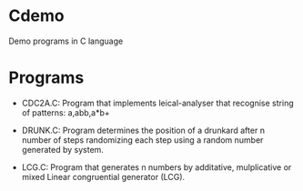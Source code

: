 # Cdemo
Demo programs in C language

# Programs
  * CDC2A.C:
    Program that implements leical-analyser that recognise string of patterns: a,abb,a*b+
    
  * DRUNK.C:
    Program determines the position of a drunkard after n number of steps randomizing each step using a random number generated by system.
    
  * LCG.C:
    Program that generates n numbers by additative, mulplicative or mixed Linear congruential generator (LCG).
